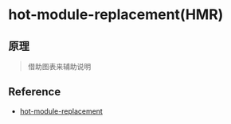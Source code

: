 # hot-module-replacement(HMR)

## 原理

> 借助图表来辅助说明

## Reference

- [hot-module-replacement](https://webpack.js.org/guides/hot-module-replacement/#other-code-and-frameworks)
